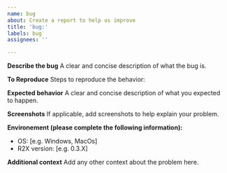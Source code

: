 ```yaml
---
name: bug
about: Create a report to help us improve
title: 'bug:'
labels: bug
assignees: ''

---
```


**Describe the bug**
A clear and concise description of what the bug is.

**To Reproduce**
Steps to reproduce the behavior:

**Expected behavior**
A clear and concise description of what you expected to happen.

**Screenshots**
If applicable, add screenshots to help explain your problem.

**Environement (please complete the following information):**
 - OS: [e.g. Windows, MacOs]
 - R2X version: [e.g. 0.3.X]

**Additional context**
Add any other context about the problem here.
